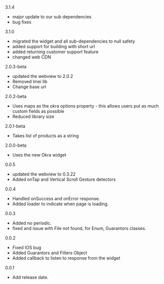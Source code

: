 3.1.4
  - major update to our sub dependencies
  - bug fixes

3.1.0
  - migrated the widget and all sub-dependencies to null safety
  - added support for building with short url
  - added returning customer support feature
  - changed web CDN

2.0.3-beta
  - updated the webview to 2.0.2
  - Removed Imei lib
  - Change base url

2.0.2-beta
  - Uses maps as the okra options property - this allows users put as much custom fields as possible
  - Reduced library size
  
2.0.1-beta
  - Takes list of products as a string

2.0.0-beta
  - Uses the new Okra widget

0.0.5
  - updated the webview to 0.3.22
  - Added onTap and Vertical Scroll Gesture detectors
  
0.0.4
  - Handled onSuccess and onError response.
  - Added loader to indicate when page is loading.

0.0.3
  - Added no periodic.
  - fixed and issue with File not found, for Enum, Guarantors classes.

0.0.2
  - Fixed IOS bug
  - Added Guarantors and Filters Object
  - Added callback to listen to response from the widget


0.0.1
  - Add release date.
